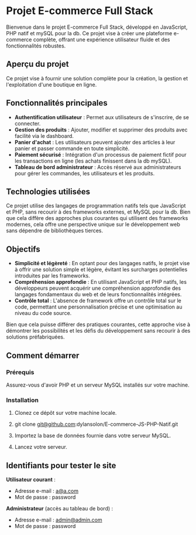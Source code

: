 # Projet E-commerce Full Stack

Bienvenue dans le projet E-commerce Full Stack, développé en JavaScript, PHP natif et mySQL pour la db. Ce projet vise à créer une plateforme e-commerce complète, offrant une expérience utilisateur fluide et des fonctionnalités robustes.

## Aperçu du projet

Ce projet vise à fournir une solution complète pour la création, la gestion et l'exploitation d'une boutique en ligne.

## Fonctionnalités principales

- **Authentification utilisateur** : Permet aux utilisateurs de s'inscrire, de se connecter.
- **Gestion des produits** : Ajouter, modifier et supprimer des produits avec facilité via le dashboard.
- **Panier d'achat** : Les utilisateurs peuvent ajouter des articles à leur panier et passer commande en toute simplicité.
- **Paiement sécurisé** : Intégration d'un processus de paiement fictif pour les transactions en ligne (les achats finissent dans la db mySQL).
- **Tableau de bord administrateur** : Accès réservé aux administrateurs pour gérer les commandes, les utilisateurs et les produits.

## Technologies utilisées

Ce projet utilise des langages de programmation natifs tels que JavaScript et PHP, sans recourir à des frameworks externes, et MySQL pour la db. Bien que cela diffère des approches plus courantes qui utilisent des frameworks modernes, cela offre une perspective unique sur le développement web sans dépendre de bibliothèques tierces.

## Objectifs

- **Simplicité et légèreté** : En optant pour des langages natifs, le projet vise à offrir une solution simple et légère, évitant les surcharges potentielles introduites par les frameworks.
- **Compréhension approfondie** : En utilisant JavaScript et PHP natifs, les développeurs peuvent acquérir une compréhension approfondie des langages fondamentaux du web et de leurs fonctionnalités intégrées.
- **Contrôle total** : L'absence de framework offre un contrôle total sur le code, permettant une personnalisation précise et une optimisation au niveau du code source.

Bien que cela puisse différer des pratiques courantes, cette approche vise à démontrer les possibilités et les défis du développement sans recourir à des solutions préfabriquées.

## Comment démarrer

### Prérequis

Assurez-vous d'avoir PHP et un serveur MySQL installés sur votre machine.

### Installation

1. Clonez ce dépôt sur votre machine locale.
   
2. git clone git@github.com:dylansolon/E-commerce-JS-PHP-Natif.git

3. Importez la base de données fournie dans votre serveur MySQL.

4. Lancez votre serveur.

## Identifiants pour tester le site

**Utilisateur courant** :
 
- Adresse e-mail : a@a.com
- Mot de passe : password
  
**Administrateur** (accès au tableau de bord) :
  
- Adresse e-mail : admin@admin.com
- Mot de passe : password
  
